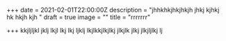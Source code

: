 +++
date = 2021-02-01T22:00:00Z
description = "jhhkhkjhkjhkjh jhkj kjhkj hk hkjh kjh "
draft = true
image = ""
title = "rrrrrrr"

+++
kkjljljkl jklj lkjl lkj lkj ljklj lkjlkkjlkjlkj jlkjlk jlkj jlkjljlkj lj